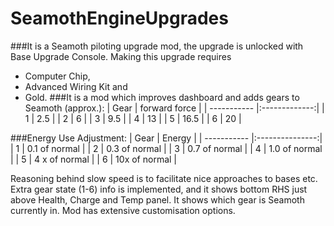 # SeamothEngineUpgrades

###It is a Seamoth piloting upgrade mod, the upgrade is unlocked with Base Upgrade Console. Making this upgrade requires
- Computer Chip,
- Advanced Wiring Kit and
- Gold.
###It is a mod which improves dashboard and adds gears to Seamoth (approx.):
| Gear        | forward force |
| ----------- |:-------------:|
| 1           | 2.5           |
| 2           | 6             |
| 3           | 9.5           |
| 4           | 13            |
| 5           | 16.5          |
| 6           | 20            |

###Energy Use Adjustment:
| Gear        | Energy          |
| ----------- |:---------------:|
| 1           | 0.1 of normal   |
| 2           | 0.3 of normal   |
| 3           | 0.7 of normal   |
| 4           | 1.0 of normal   |
| 5           | 4 x of normal   |
| 6           | 10x of normal   |

Reasoning behind slow speed is to facilitate nice approaches to bases etc.
Extra gear state (1-6) info is implemented, and it shows bottom RHS just above Health, Charge and Temp panel. It shows which gear is Seamoth currently in. Mod has extensive customisation options.
